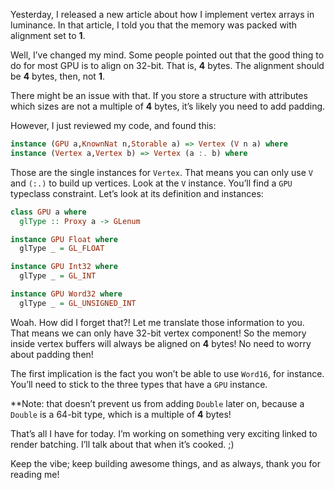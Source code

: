 Yesterday, I released a new article about how I implement vertex arrays in
luminance. In that article, I told you that the memory was packed with
alignment set to **1**.

Well, I’ve changed my mind. Some people pointed out that the good thing to do
for most GPU is to align on 32-bit. That is, **4** bytes. The alignment should
be **4** bytes, then, not **1**.

There might be an issue with that. If you store a structure with attributes
which sizes are not a multiple of **4** bytes, it’s likely you need to add
padding.

However, I just reviewed my code, and found this:

```haskell
instance (GPU a,KnownNat n,Storable a) => Vertex (V n a) where
instance (Vertex a,Vertex b) => Vertex (a :. b) where
```

Those are the single instances for `Vertex`. That means you can only use `V`
and `(:.)` to build up vertices. Look at the `V` instance. You’ll find a `GPU`
typeclass constraint. Let’s look at its definition and instances:

```haskell
class GPU a where
  glType :: Proxy a -> GLenum

instance GPU Float where
  glType _ = GL_FLOAT

instance GPU Int32 where
  glType _ = GL_INT

instance GPU Word32 where
  glType _ = GL_UNSIGNED_INT

```
Woah. How did I forget that?! Let me translate those information to you. That
means we can only have 32-bit vertex component! So the memory inside vertex
buffers will always be aligned on **4** bytes! No need to worry about padding
then!

The first implication is the fact you won’t be able to use `Word16`, for
instance. You’ll need to stick to the three types that have a `GPU` instance.

**Note: that doesn’t prevent us from adding `Double` later on, because a
`Double` is a 64-bit type, which is a multiple of **4** bytes!

That’s all I have for today. I’m working on something very exciting linked to
render batching. I’ll talk about that when it’s cooked. ;)

Keep the vibe; keep building awesome things, and as always, thank you for
reading me!
